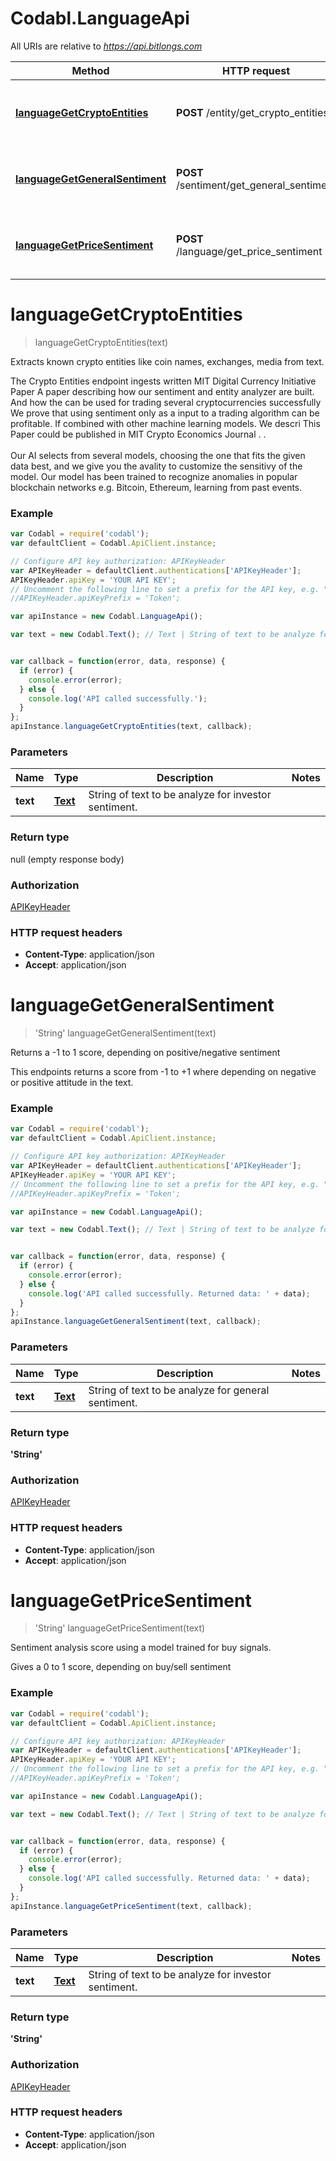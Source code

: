 # Codabl.LanguageApi

All URIs are relative to *https://api.bitlongs.com*

Method | HTTP request | Description
------------- | ------------- | -------------
[**languageGetCryptoEntities**](LanguageApi.md#languageGetCryptoEntities) | **POST** /entity/get_crypto_entities | Extracts known crypto entities like coin names, exchanges, media from text.
[**languageGetGeneralSentiment**](LanguageApi.md#languageGetGeneralSentiment) | **POST** /sentiment/get_general_sentiment | Returns a -1 to 1 score, depending on positive/negative sentiment
[**languageGetPriceSentiment**](LanguageApi.md#languageGetPriceSentiment) | **POST** /language/get_price_sentiment | Sentiment analysis score using a model trained for buy signals.


<a name="languageGetCryptoEntities"></a>
# **languageGetCryptoEntities**
> languageGetCryptoEntities(text)

Extracts known crypto entities like coin names, exchanges, media from text.

The Crypto Entities endpoint ingests written MIT Digital Currency Initiative Paper A paper describing how our sentiment and entity analyzer are built. And how the can be used for trading several cryptocurrencies successfully  We prove that using sentiment only as a input to a trading algorithm can be profitable. If combined with other machine learning models. We descri This Paper could be published in MIT Crypto Economics Journal . . <br><br> Our AI selects from several models, choosing the one that fits the given data best, and we give you the avality to customize the sensitivy of the model. Our model has been trained to recognize anomalies in popular blockchain networks e.g. Bitcoin, Ethereum, learning from past events.

### Example
```javascript
var Codabl = require('codabl');
var defaultClient = Codabl.ApiClient.instance;

// Configure API key authorization: APIKeyHeader
var APIKeyHeader = defaultClient.authentications['APIKeyHeader'];
APIKeyHeader.apiKey = 'YOUR API KEY';
// Uncomment the following line to set a prefix for the API key, e.g. "Token" (defaults to null)
//APIKeyHeader.apiKeyPrefix = 'Token';

var apiInstance = new Codabl.LanguageApi();

var text = new Codabl.Text(); // Text | String of text to be analyze for investor sentiment.


var callback = function(error, data, response) {
  if (error) {
    console.error(error);
  } else {
    console.log('API called successfully.');
  }
};
apiInstance.languageGetCryptoEntities(text, callback);
```

### Parameters

Name | Type | Description  | Notes
------------- | ------------- | ------------- | -------------
 **text** | [**Text**](Text.md)| String of text to be analyze for investor sentiment. | 

### Return type

null (empty response body)

### Authorization

[APIKeyHeader](../README.md#APIKeyHeader)

### HTTP request headers

 - **Content-Type**: application/json
 - **Accept**: application/json

<a name="languageGetGeneralSentiment"></a>
# **languageGetGeneralSentiment**
> 'String' languageGetGeneralSentiment(text)

Returns a -1 to 1 score, depending on positive/negative sentiment

This endpoints returns a score from -1 to +1 where depending on negative or positive attitude in the text.

### Example
```javascript
var Codabl = require('codabl');
var defaultClient = Codabl.ApiClient.instance;

// Configure API key authorization: APIKeyHeader
var APIKeyHeader = defaultClient.authentications['APIKeyHeader'];
APIKeyHeader.apiKey = 'YOUR API KEY';
// Uncomment the following line to set a prefix for the API key, e.g. "Token" (defaults to null)
//APIKeyHeader.apiKeyPrefix = 'Token';

var apiInstance = new Codabl.LanguageApi();

var text = new Codabl.Text(); // Text | String of text to be analyze for general sentiment.


var callback = function(error, data, response) {
  if (error) {
    console.error(error);
  } else {
    console.log('API called successfully. Returned data: ' + data);
  }
};
apiInstance.languageGetGeneralSentiment(text, callback);
```

### Parameters

Name | Type | Description  | Notes
------------- | ------------- | ------------- | -------------
 **text** | [**Text**](Text.md)| String of text to be analyze for general sentiment. | 

### Return type

**'String'**

### Authorization

[APIKeyHeader](../README.md#APIKeyHeader)

### HTTP request headers

 - **Content-Type**: application/json
 - **Accept**: application/json

<a name="languageGetPriceSentiment"></a>
# **languageGetPriceSentiment**
> 'String' languageGetPriceSentiment(text)

Sentiment analysis score using a model trained for buy signals.

Gives a 0 to 1 score, depending on buy/sell sentiment

### Example
```javascript
var Codabl = require('codabl');
var defaultClient = Codabl.ApiClient.instance;

// Configure API key authorization: APIKeyHeader
var APIKeyHeader = defaultClient.authentications['APIKeyHeader'];
APIKeyHeader.apiKey = 'YOUR API KEY';
// Uncomment the following line to set a prefix for the API key, e.g. "Token" (defaults to null)
//APIKeyHeader.apiKeyPrefix = 'Token';

var apiInstance = new Codabl.LanguageApi();

var text = new Codabl.Text(); // Text | String of text to be analyze for investor sentiment.


var callback = function(error, data, response) {
  if (error) {
    console.error(error);
  } else {
    console.log('API called successfully. Returned data: ' + data);
  }
};
apiInstance.languageGetPriceSentiment(text, callback);
```

### Parameters

Name | Type | Description  | Notes
------------- | ------------- | ------------- | -------------
 **text** | [**Text**](Text.md)| String of text to be analyze for investor sentiment. | 

### Return type

**'String'**

### Authorization

[APIKeyHeader](../README.md#APIKeyHeader)

### HTTP request headers

 - **Content-Type**: application/json
 - **Accept**: application/json

